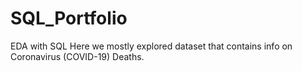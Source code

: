 # SQL_Portfolio
EDA with SQL
Here we mostly explored dataset that contains info on Coronavirus (COVID-19) Deaths. 
